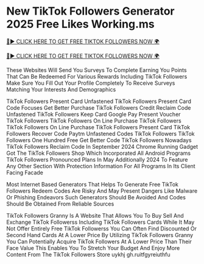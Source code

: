 # New TikTok Followers Generator 2025 Free Likes Working.ms

[🔴► CLICK HERE TO GET FREE TIKTOK FOLLOWERS NOW 🌍](https://cutt.ly/Ye8RaBQ3)

[🔴► CLICK HERE TO GET FREE TIKTOK FOLLOWERS NOW 🌍](https://cutt.ly/Ye8RaBQ3)

These Websites Will Send You Surveys To Complete Earning You Points That Can Be Redeemed For Various Rewards Including TikTok Followers Make Sure You Fill Out Your Profile Completely To Receive Surveys Matching Your Interests And Demographics

TikTok Followers Present Card Unfastened TikTok Followers Present Card Code Focuses Get Better Purchase TikTok Followers Credit Reclaim Code Unfastened TikTok Followers Keep Card Google Pay Present Voucher TikTok Followers TikTok Followers On Line Purchase TikTok Followers TikTok Followers On Line Purchase TikTok Followers Present Card TikTok Followers Recover Code Paytm Unfastened Codes TikTok Followers TikTok Followers One Hundred Free Get Better Code TikTok Followers Nowadays TikTok Followers Reclaim Code In September 2024 Chrome Running Gadget Got The TikTok Followers Shop Which Incorporated All Android Programs TikTok Followers Pronounced Plans In May Additionally 2024 To Feature Any Other Section With Protection Information For All Programs In Its Client Facing Facade

Most Internet Based Generators That Helps To Generate Free TikTok Followers Redeem Codes Are Risky And May Present Dangers Like Malware Or Phishing Endeavors Such Generators Should Be Avoided And Codes Should Be Obtained From Reliable Sources

TikTok Followers Granny Is A Website That Allows You To Buy Sell And Exchange TikTok Followerss Including TikTok Followers Cards While It May Not Offer Entirely Free TikTok Followerss You Can Often Find Discounted Or Second Hand Cards At A Lower Price By Utilizing TikTok Followers Granny You Can Potentially Acquire TikTok Followers At A Lower Price Than Their Face Value This Enables You To Stretch Your Budget And Enjoy More Content From The TikTok Followers Store uykhj gh.ruitfgyreiuthfu
